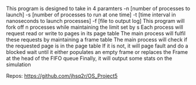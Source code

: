 This program is designed to take in 4 paramters
-n [number of processes to launch]
-s [number of processes to run at one time]
-t [time interval in nanoseconds to launch processes]
-f [file to output log]
This program will fork off n processes while maintaining the limit set by s
Each process will request read or write to pages in its page table
The main process will fulfil these requests by maintaining a frame table
The main process will check if the requested page is in the page table
If it is not, it will page fault and do a blocked wait until it either populates an empty frame or replaces the Frame at the head of the FIFO queue
Finally, it will output some stats on the simulation

Repos: https://github.com/jhsq2r/OS_Project5
